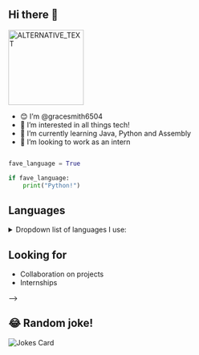 ## Hi there 👋

<img src="https://www.freecodecamp.org/news/content/images/2021/08/chris-ried-ieic5Tq8YMk-unsplash.jpg" width="150" height="150" alt="ALTERNATIVE_TEXT" />

<br>

- 😊 I’m @gracesmith6504
- 👀 I’m interested in all things tech! 
- 🌱 I’m currently learning Java, Python and Assembly
- 💞️ I’m looking to work as an intern

```python

fave_language = True

if fave_language:
    print("Python!")
```

## Languages

<details><summary>Dropdown list of languages I use: </summary>
    
    - Python
    - Java
    - HTML
    - CSS
    -Assembly
    
 </details>

## Looking for
- Collaboration on projects
- Internships

 -->
## 😂 Random joke!
![Jokes Card](https://readme-jokes.vercel.app/api)



